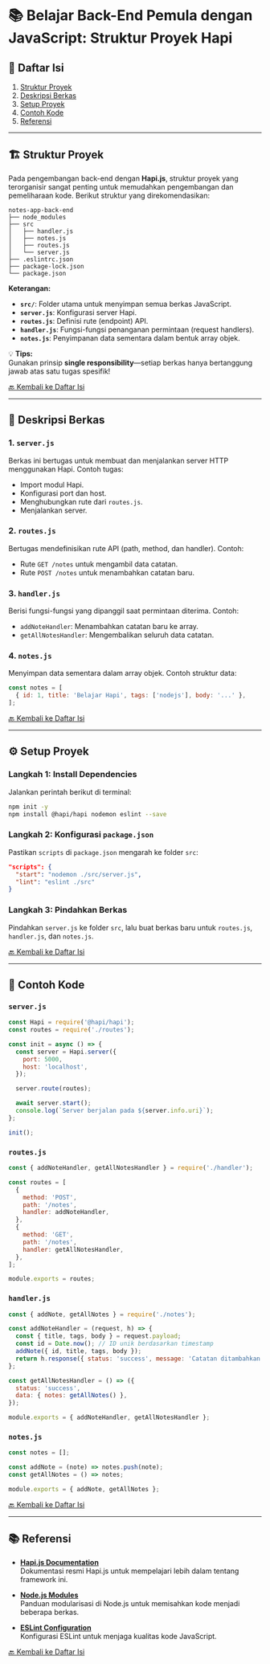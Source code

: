 
# 📚 Belajar Back-End Pemula dengan JavaScript: Struktur Proyek Hapi

## 📑 Daftar Isi
1. [Struktur Proyek](#-struktur-proyek)
2. [Deskripsi Berkas](#-deskripsi-berkas)
3. [Setup Proyek](#-setup-proyek)
4. [Contoh Kode](#-contoh-kode)
5. [Referensi](#-referensi)

---

## 🏗️ Struktur Proyek
Pada pengembangan back-end dengan **Hapi.js**, struktur proyek yang terorganisir sangat penting untuk memudahkan pengembangan dan pemeliharaan kode. Berikut struktur yang direkomendasikan:

```
notes-app-back-end
├── node_modules
├── src
│   ├── handler.js
│   ├── notes.js
│   ├── routes.js
│   └── server.js
├── .eslintrc.json
├── package-lock.json
└── package.json
```

**Keterangan:**
- **`src/`**: Folder utama untuk menyimpan semua berkas JavaScript.
- **`server.js`**: Konfigurasi server Hapi.
- **`routes.js`**: Definisi rute (endpoint) API.
- **`handler.js`**: Fungsi-fungsi penanganan permintaan (request handlers).
- **`notes.js`**: Penyimpanan data sementara dalam bentuk array objek.

💡 **Tips:**  
Gunakan prinsip **single responsibility**—setiap berkas hanya bertanggung jawab atas satu tugas spesifik!

[🔙 Kembali ke Daftar Isi](#-daftar-isi)

---

## 📂 Deskripsi Berkas

### 1. `server.js`
Berkas ini bertugas untuk membuat dan menjalankan server HTTP menggunakan Hapi. Contoh tugas:
- Import modul Hapi.
- Konfigurasi port dan host.
- Menghubungkan rute dari `routes.js`.
- Menjalankan server.

### 2. `routes.js`
Bertugas mendefinisikan rute API (path, method, dan handler). Contoh:
- Rute `GET /notes` untuk mengambil data catatan.
- Rute `POST /notes` untuk menambahkan catatan baru.

### 3. `handler.js`
Berisi fungsi-fungsi yang dipanggil saat permintaan diterima. Contoh:
- `addNoteHandler`: Menambahkan catatan baru ke array.
- `getAllNotesHandler`: Mengembalikan seluruh data catatan.

### 4. `notes.js`
Menyimpan data sementara dalam array objek. Contoh struktur data:
```javascript
const notes = [
  { id: 1, title: 'Belajar Hapi', tags: ['nodejs'], body: '...' },
];
```

[🔙 Kembali ke Daftar Isi](#-daftar-isi)

---

## ⚙️ Setup Proyek

### Langkah 1: Install Dependencies
Jalankan perintah berikut di terminal:
```bash
npm init -y
npm install @hapi/hapi nodemon eslint --save
```

### Langkah 2: Konfigurasi `package.json`
Pastikan `scripts` di `package.json` mengarah ke folder `src`:
```json
"scripts": {
  "start": "nodemon ./src/server.js",
  "lint": "eslint ./src"
}
```

### Langkah 3: Pindahkan Berkas
Pindahkan `server.js` ke folder `src`, lalu buat berkas baru untuk `routes.js`, `handler.js`, dan `notes.js`.

[🔙 Kembali ke Daftar Isi](#-daftar-isi)

---

## 🧩 Contoh Kode

### `server.js`
```javascript
const Hapi = require('@hapi/hapi');
const routes = require('./routes');

const init = async () => {
  const server = Hapi.server({
    port: 5000,
    host: 'localhost',
  });

  server.route(routes);

  await server.start();
  console.log(`Server berjalan pada ${server.info.uri}`);
};

init();
```

### `routes.js`
```javascript
const { addNoteHandler, getAllNotesHandler } = require('./handler');

const routes = [
  {
    method: 'POST',
    path: '/notes',
    handler: addNoteHandler,
  },
  {
    method: 'GET',
    path: '/notes',
    handler: getAllNotesHandler,
  },
];

module.exports = routes;
```

### `handler.js`
```javascript
const { addNote, getAllNotes } = require('./notes');

const addNoteHandler = (request, h) => {
  const { title, tags, body } = request.payload;
  const id = Date.now(); // ID unik berdasarkan timestamp
  addNote({ id, title, tags, body });
  return h.response({ status: 'success', message: 'Catatan ditambahkan' });
};

const getAllNotesHandler = () => ({
  status: 'success',
  data: { notes: getAllNotes() },
});

module.exports = { addNoteHandler, getAllNotesHandler };
```

### `notes.js`
```javascript
const notes = [];

const addNote = (note) => notes.push(note);
const getAllNotes = () => notes;

module.exports = { addNote, getAllNotes };
```

[🔙 Kembali ke Daftar Isi](#-daftar-isi)

---

## 📚 Referensi
- **[Hapi.js Documentation](https://hapi.dev/)**  
  Dokumentasi resmi Hapi.js untuk mempelajari lebih dalam tentang framework ini.
  
- **[Node.js Modules](https://nodejs.org/api/modules.html)**  
  Panduan modularisasi di Node.js untuk memisahkan kode menjadi beberapa berkas.

- **[ESLint Configuration](https://eslint.org/docs/user-guide/configuring/)**  
  Konfigurasi ESLint untuk menjaga kualitas kode JavaScript.

[🔙 Kembali ke Daftar Isi](#-daftar-isi)
```